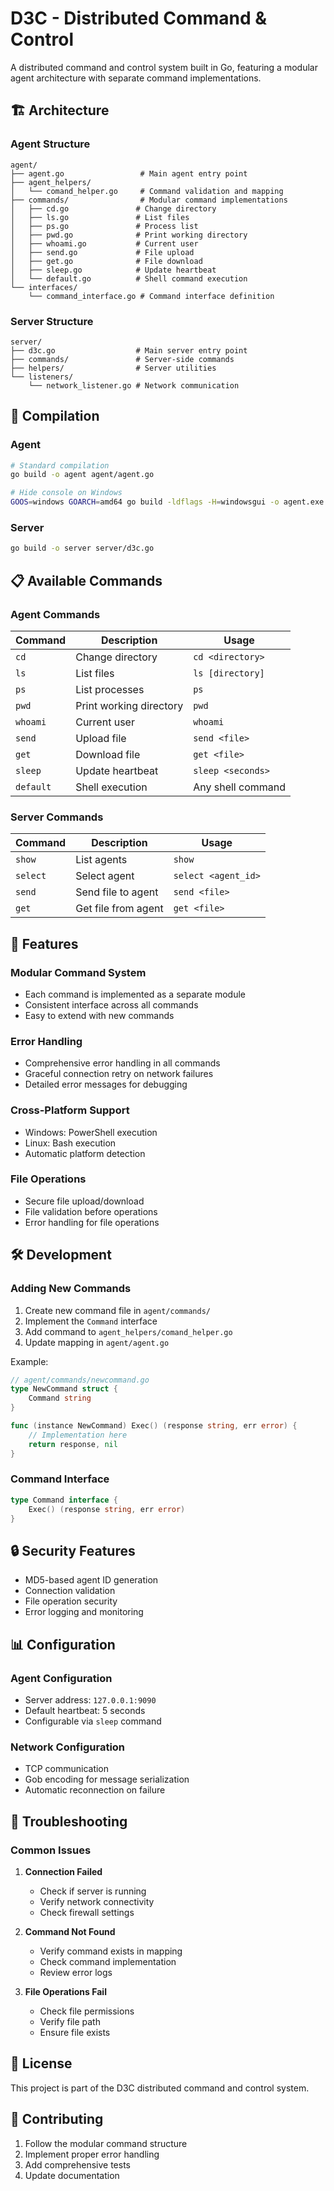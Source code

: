 # D3C - Distributed Command & Control

A distributed command and control system built in Go, featuring a modular agent architecture with separate command implementations.

## 🏗️ Architecture

### Agent Structure
```
agent/
├── agent.go                 # Main agent entry point
├── agent_helpers/
│   └── comand_helper.go     # Command validation and mapping
├── commands/                # Modular command implementations
│   ├── cd.go               # Change directory
│   ├── ls.go               # List files
│   ├── ps.go               # Process list
│   ├── pwd.go              # Print working directory
│   ├── whoami.go           # Current user
│   ├── send.go             # File upload
│   ├── get.go              # File download
│   ├── sleep.go            # Update heartbeat
│   └── default.go          # Shell command execution
└── interfaces/
    └── command_interface.go # Command interface definition
```

### Server Structure
```
server/
├── d3c.go                  # Main server entry point
├── commands/               # Server-side commands
├── helpers/                # Server utilities
└── listeners/
    └── network_listener.go # Network communication
```

## 🚀 Compilation

### Agent
```bash
# Standard compilation
go build -o agent agent/agent.go

# Hide console on Windows
GOOS=windows GOARCH=amd64 go build -ldflags -H=windowsgui -o agent.exe agent/agent.go
```

### Server
```bash
go build -o server server/d3c.go
```

## 📋 Available Commands

### Agent Commands
| Command | Description | Usage |
|---------|-------------|-------|
| `cd` | Change directory | `cd <directory>` |
| `ls` | List files | `ls [directory]` |
| `ps` | List processes | `ps` |
| `pwd` | Print working directory | `pwd` |
| `whoami` | Current user | `whoami` |
| `send` | Upload file | `send <file>` |
| `get` | Download file | `get <file>` |
| `sleep` | Update heartbeat | `sleep <seconds>` |
| `default` | Shell execution | Any shell command |

### Server Commands
| Command | Description | Usage |
|---------|-------------|-------|
| `show` | List agents | `show` |
| `select` | Select agent | `select <agent_id>` |
| `send` | Send file to agent | `send <file>` |
| `get` | Get file from agent | `get <file>` |

## 🔧 Features

### Modular Command System
- Each command is implemented as a separate module
- Consistent interface across all commands
- Easy to extend with new commands

### Error Handling
- Comprehensive error handling in all commands
- Graceful connection retry on network failures
- Detailed error messages for debugging

### Cross-Platform Support
- Windows: PowerShell execution
- Linux: Bash execution
- Automatic platform detection

### File Operations
- Secure file upload/download
- File validation before operations
- Error handling for file operations

## 🛠️ Development

### Adding New Commands

1. Create new command file in `agent/commands/`
2. Implement the `Command` interface
3. Add command to `agent_helpers/comand_helper.go`
4. Update mapping in `agent/agent.go`

Example:
```go
// agent/commands/newcommand.go
type NewCommand struct {
    Command string
}

func (instance NewCommand) Exec() (response string, err error) {
    // Implementation here
    return response, nil
}
```

### Command Interface
```go
type Command interface {
    Exec() (response string, err error)
}
```

## 🔒 Security Features

- MD5-based agent ID generation
- Connection validation
- File operation security
- Error logging and monitoring

## 📊 Configuration

### Agent Configuration
- Server address: `127.0.0.1:9090`
- Default heartbeat: 5 seconds
- Configurable via `sleep` command

### Network Configuration
- TCP communication
- Gob encoding for message serialization
- Automatic reconnection on failure

## 🐛 Troubleshooting

### Common Issues

1. **Connection Failed**
   - Check if server is running
   - Verify network connectivity
   - Check firewall settings

2. **Command Not Found**
   - Verify command exists in mapping
   - Check command implementation
   - Review error logs

3. **File Operations Fail**
   - Check file permissions
   - Verify file path
   - Ensure file exists

## 📝 License

This project is part of the D3C distributed command and control system.

## 🤝 Contributing

1. Follow the modular command structure
2. Implement proper error handling
3. Add comprehensive tests
4. Update documentation
